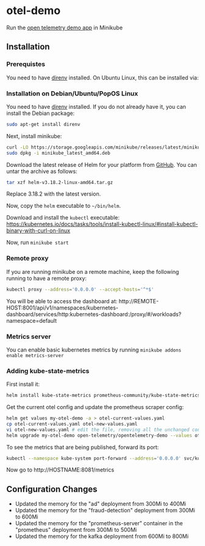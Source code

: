 # otel-demo
Run the [open telemetry demo app](https://github.com/open-telemetry/opentelemetry-demo) in Minikube

## Installation

### Prerequistes
You need to have [direnv](https://direnv.net/) installed. On Ubuntu Linux, this can be
installed via:


### Installation on Debian/Ubuntu/PopOS Linux
You need to have [direnv](https://direnv.net/) installed. If you do not already have it,
you can install the Debian package:

```sh
sudo apt-get install direnv
```

Next, install minikube:

```sh
curl -LO https://storage.googleapis.com/minikube/releases/latest/minikube_latest_amd64.deb
sudo dpkg -i minikube_latest_amd64.deb
```

Download the latest release of Helm for your platform from
[GitHub](https://github.com/helm/helm/releases). You can untar the archive as follows:

```sh
tar xzf helm-v3.18.2-linux-amd64.tar.gz
```

Replace 3.18.2 with the latest version.

Now, copy the `helm` executable to `~/bin/helm`.

Download and install the `kubectl` executable:
https://kubernetes.io/docs/tasks/tools/install-kubectl-linux/#install-kubectl-binary-with-curl-on-linux

Now, run `minikube start`

### Remote proxy
If you are running minikube on a remote machine, keep the following running to have a remote proxy:
```sh
kubectl proxy --address='0.0.0.0' --accept-hosts='^*$'
```

You will be able to access the dashboard at:
http://REMOTE-HOST:8001/api/v1/namespaces/kubernetes-dashboard/services/http:kubernetes-dashboard:/proxy/#/workloads?namespace=default

### Metrics server
You can enable basic kubernetes metrics by running `minikube addons enable metrics-server`

### Adding kube-state-metrics
First install it:
```sh
helm install kube-state-metrics prometheus-community/kube-state-metrics   --namespace kube-system   --create-namespace
```

Get the current otel config and update the prometheus scraper config:
```sh
helm get values my-otel-demo -a > otel-current-values.yaml
cp otel-current-values.yaml otel-new-values.yaml
vi otel-new-values.yaml # edit the file, removing all the unchanged configuration and adding the new scraper config
helm upgrade my-otel-demo open-telemetry/opentelemetry-demo --values otel-new-values.yaml
```

To see the metrics that are being published, forward its port:
```sh
kubectl --namespace kube-system port-forward --address='0.0.0.0' svc/kube-state-metrics 8081:8080
```

Now go to http://HOSTNAME:8081/metrics

## Configuration Changes

* Updated the memory for the "ad" deployment from 300Mi to 400Mi
* Updated the memory for the "fraud-detection" deployment from 300Mi to 600Mi
* Updated the memory for the "prometheus-server" container in the "prometheus" deployment from 300Mi to 500Mi
* Updated the memory for the kafka deployment from 600Mi to 800Mi
